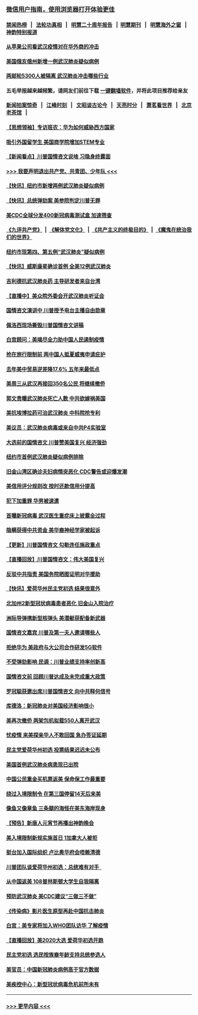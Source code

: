 ### [微信用户指南，使用浏览器打开体验更佳](https://github.com/gfw-breaker/banned-news1/blob/master/indexes/wechat-guide.md?t=0)
#### [禁闻热榜](热点新闻.md?t=0)  &nbsp;&nbsp;|&nbsp;&nbsp; [法轮功真相](https://github.com/gfw-breaker/truth/blob/master/README.md?t=0) &nbsp;&nbsp;|&nbsp;&nbsp; [明慧二十周年报告](https://github.com/gfw-breaker/mh-reports/blob/master/README.md?t=0) &nbsp;&nbsp;|&nbsp;&nbsp;[明慧期刊](https://github.com/gfw-breaker/mh-qikan) &nbsp;&nbsp;|&nbsp;&nbsp; [明慧海外之窗](https://github.com/gfw-breaker/mh-news/blob/master/README.md?t=0) &nbsp;&nbsp;|&nbsp;&nbsp; [神韵特别报道](https://github.com/gfw-breaker/mh-news/blob/master/shenyun.md?t=0)
#### [从苹果公司看武汉疫情对在华外商的冲击](../pages/nsc412/n11847586.md?t=02061302) 
#### [美国俄亥俄州新增一例武汉肺炎疑似病例](../pages/nsc412/n11847714.md?t=02061302) 
#### [两邮轮5300人被隔离 武汉肺炎冲击哪些行业](../pages/nsc412/n11847456.md?t=02061302) 
#### 五毛举报越来越频繁，请网友们前往下载 [一键翻墙软件](https://github.com/gfw-breaker/ssr-accounts)，并将此项目推荐给亲友
#### [新闻拍案惊奇](https://github.com/gfw-breaker/banned-news1/blob/master/pages/link4.md) &nbsp;&nbsp;|&nbsp;&nbsp; [江峰时刻](https://github.com/gfw-breaker/banned-news1/blob/master/pages/link4.md) &nbsp;&nbsp;|&nbsp;&nbsp; [文昭谈古论今](https://github.com/gfw-breaker/banned-news1/blob/master/pages/link4.md) &nbsp;&nbsp;|&nbsp;&nbsp; [天亮时分](https://github.com/gfw-breaker/banned-news1/blob/master/pages/link4.md) &nbsp;&nbsp;|&nbsp;&nbsp; [萧茗看世界](https://github.com/gfw-breaker/banned-news1/blob/master/pages/link4.md) &nbsp;&nbsp;|&nbsp;&nbsp; [北京老茶馆](https://github.com/gfw-breaker/banned-news1/blob/master/pages/link4.md) &nbsp;&nbsp;|&nbsp;&nbsp; 
#### [【思想领袖】专访班农：华为如何威胁西方国家](../pages/nsc412/n11847306.md?t=02061302) 
#### [吸引外国留学生 美国商学院增加STEM专业](../pages/nsc412/n11847417.md?t=02061302) 
#### [【新闻看点】川普国情咨文说啥 习隐身终露面](../pages/nsc412/n11847016.md?t=02061302) 
#### [>>> 我要声明退出共产党、共青团、少年队 <<<](https://github.com/begood0513/goodnews/blob/master/quit/letter.md) 
#### [【快讯】纽约市新增两例武汉肺炎疑似病例](../pages/nsc412/n11847250.md?t=02061302) 
#### [【快讯】总统弹劾案 美参院判定川普无罪](../pages/nsc412/n11847316.md?t=02061302) 
#### [美CDC全球分发400新冠病毒测试盒 加速筛查](../pages/nsc412/n11847260.md?t=02061302) 
#### [《九评共产党》](https://github.com/begood0513/9ping.md/blob/master/README.md) &nbsp;|&nbsp; [《解体党文化》](../../../../jtdwh.md/blob/master/README.md)  &nbsp;|&nbsp; [《共产主义的终极目的》](../../../../gczydzjmd.md/blob/master/README.md) &nbsp;|&nbsp; [《魔鬼在统治我们的世界》](../../../../mgztzwmdsj.md/blob/master/README.md) 
#### [纽约市现第四、第五例“武汉肺炎”疑似病例](../pages/nsc412/n11847332.md?t=02061302) 
#### [【快讯】威斯康星确诊首例 全美12例武汉肺炎](../pages/nsc412/n11847162.md?t=02061302) 
#### [吉利德抗武汉肺炎药 主导研发者来自台湾](../pages/nsc412/n11847064.md?t=02061302) 
#### [【直播中】美众院外委会开武汉肺炎听证会](../pages/nsc412/n11846727.md?t=02061302) 
#### [国情咨文演讲中 川普授予电台主播自由勋章](../pages/nsc412/n11846815.md?t=02061302) 
#### [佩洛西现场撕毁川普国情咨文讲稿](../pages/nsc412/n11846724.md?t=02061302) 
#### [白宫顾问：美竭尽全力助中国人民遏制疫情](../pages/nsc412/n11846756.md?t=02061302) 
#### [抢在旅行限制前 两中国人抵夏威夷申请庇护](../pages/nsc412/n11846866.md?t=02061302) 
#### [去年美中贸易逆差降17.6% 五年来最低点](../pages/nsc412/n11846755.md?t=02061302) 
#### [美周三从武汉再接回350名公民 将继续撤侨](../pages/nsc412/n11846705.md?t=02061302) 
#### [郭文贵曝武汉肺炎死亡人数 中共欲嫁祸美国](../pages/nsc412/n11846240.md?t=02061302) 
#### [美抗埃博拉药可治武汉肺炎 中科院抢专利](../pages/nsc412/n11846409.md?t=02061302) 
#### [美议员：武汉肺炎病毒或来自中共P4实验室](../pages/nsc412/n11846043.md?t=02061302) 
#### [大选前的国情咨文 川普赞美国复兴 经济强劲](../pages/nsc412/n11845526.md?t=02061302) 
#### [纽约市首例武汉肺炎疑似病例排除](../pages/nsc412/n11844989.md?t=02061302) 
#### [旧金山湾区确诊夫妇病情突恶化 CDC警告或迎爆发潮](../pages/nsc412/n11845730.md?t=02061302) 
#### [美信用评分规则改  按时还款信用分提高](../pages/nsc412/n11845488.md?t=02061302) 
#### [犯下加重罪 华男被速遣](../pages/nsc412/n11845476.md?t=02061302) 
#### [首曝新冠病毒 武汉医生重症床上披露全过程](../pages/nsc412/n11845150.md?t=02061302) 
#### [隐瞒获得中共资金 美华裔神经学家被起诉](../pages/nsc412/n11844879.md?t=02061302) 
#### [【更新】川普国情咨文 勾勒连任施政重点](../pages/nsc412/n11845223.md?t=02061302) 
#### [【直播回放】川普国情咨文：伟大美国复兴](../pages/nsc412/n11842079.md?t=02061302) 
#### [反驳中共指责 美国务院晒图证明对华援助](../pages/nsc412/n11844859.md?t=02061302) 
#### [【快讯】爱荷华州民主党初选 结果很意外](../pages/nsc412/n11844878.md?t=02061302) 
#### [北加州2新型冠状病毒患者恶化 旧金山入院治疗](../pages/nsc412/n11844842.md?t=02061302) 
#### [洲际导弹携新型核弹头 美潜艇获配备新武器](../pages/nsc412/n11844680.md?t=02061302) 
#### [国情咨文嘉宾 川普及第一夫人邀请哪些人](../pages/nsc412/n11844712.md?t=02061302) 
#### [拒绝华为 美政府与大公司合作研发5G软件](../pages/nsc412/n11844625.md?t=02061302) 
#### [不受弹劾影响 民调：川普业绩支持率创新高](../pages/nsc412/n11844622.md?t=02061302) 
#### [国情咨文前 回顾川普达成及未完成重大政策](../pages/nsc412/n11844581.md?t=02061302) 
#### [罗冠聪获邀出席川普国情咨文 向中共释何信号](../pages/nsc412/n11844355.md?t=02061302) 
#### [库德洛：新冠肺炎对美国经济影响很小](../pages/nsc412/n11844418.md?t=02061302) 
#### [美再次撤侨 两架包机拟载550人离开武汉](../pages/nsc412/n11844407.md?t=02061302) 
#### [忧疫情 来美探亲华人不敢回国 急办签证延期](../pages/nsc412/n11843344.md?t=02061302) 
#### [民主党爱荷华州初选 投票结果迟迟未公布](../pages/nsc412/n11844207.md?t=02061302) 
#### [美国首例武汉肺炎病患现已出院](../pages/nsc412/n11842740.md?t=02061302) 
#### [中国公民重金买机票返美 保命保工作最重要](../pages/nsc412/n11843282.md?t=02061302) 
#### [绕过入境限制令  在第三国停留14天后来美](../pages/nsc412/n11843341.md?t=02061302) 
#### [像鱼又像章鱼 三条腿的海怪在美东海岸现身](../pages/nsc412/n11843092.md?t=02061302) 
#### [【预告】新唐人元宵节再播出神韵晚会](../pages/nsc412/n11843192.md?t=02061302) 
#### [美入境限制新规实施首日 1加拿大人被拒](../pages/nsc412/n11843058.md?t=02061302) 
#### [挺台加入国际组织 卢比奥华府会唔赖清德](../pages/nsc412/n11843023.md?t=02061302) 
#### [川普团队谈爱荷华州初选：总统难有对手  ](../pages/nsc412/n11842867.md?t=02061302) 
#### [从中国返美 108普林斯顿大学生自我隔离](../pages/nsc412/n11842714.md?t=02061302) 
#### [预防武汉肺炎 美CDC建议“三做三不做”](../pages/nsc412/n11842700.md?t=02061302) 
#### [《传染病》影片医生原型再赴中国抗击肺炎](../pages/nsc412/n11842626.md?t=02061302) 
#### [白宫：美专家将加入WHO团队访华 了解疫情](../pages/nsc412/n11842198.md?t=02061302) 
#### [【直播回放】美2020大选 爱荷华初选开跑](../pages/nsc412/n11841820.md?t=02061302) 
#### [民主党初选 选民按族裔年龄支持总统参选人](../pages/nsc412/n11842239.md?t=02061302) 
#### [美官员：中国新冠肺炎病例高于官方数据](../pages/nsc412/n11842452.md?t=02061302) 
#### [美疾控中心：新型冠状病毒危机前所未有](../pages/nsc412/n11842406.md?t=02061302) 

----
#### [ >>> 更早内容 <<< ](../indexes/nsc412-earlier.md)
